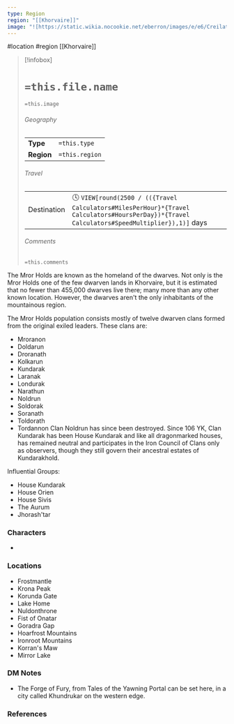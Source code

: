 ```yaml
---
type: Region
region: "[[Khorvaire]]"
image: "![https://static.wikia.nocookie.net/eberron/images/e/e6/Creilath_sharn_council.png|250](https://static.wikia.nocookie.net/eberron/images/e/e6/Creilath_sharn_council.png)"
---
```

 #location #region [[Khorvaire]]

> [!infobox]
> # `=this.file.name`
> `=this.image`
> ###### Geography
> |  |  |
> | ---- | ---- |
> | **Type** | `=this.type` |
> | **Region** | `=this.region` |
> ###### Travel
> |  |  |
> | ---- | ---- |
> | Destination | 🕓 `VIEW[round(2500 / (({Travel Calculators#MilesPerHour}*{Travel Calculators#HoursPerDay})*{Travel Calculators#SpeedMultiplier}),1)]` days |
> ###### Comments
> `=this.comments`

The Mror Holds are known as the homeland of the dwarves. Not only is the Mror Holds one of the few dwarven lands in Khorvaire, but it is estimated that no fewer than 455,000 dwarves live there; many more than any other known location. However, the dwarves aren't the only inhabitants of the mountainous region.

The Mror Holds population consists mostly of twelve dwarven clans formed from the original exiled leaders. These clans are:
- Mroranon
- Doldarun
- Droranath
- Kolkarun
- Kundarak
- Laranak
- Londurak
- Narathun
- Noldrun
- Soldorak
- Soranath
- Toldorath
- Tordannon
Clan Noldrun has since been destroyed. Since 106 YK, Clan Kundarak has been House Kundarak and like all dragonmarked houses, has remained neutral and participates in the Iron Council of Clans only as observers, though they still govern their ancestral estates of Kundarakhold.

Influential Groups:
- House Kundarak
- House Orien
- House Sivis
- The Aurum
- Jhorash'tar

### Characters

* 

### Locations

- Frostmantle
- Krona Peak
- Korunda Gate
- Lake Home
- Nuldonthrone
- Fist of Onatar
- Goradra Gap
- Hoarfrost Mountains
- Ironroot Mountains
- Korran's Maw
- Mirror Lake

### DM Notes

- The Forge of Fury, from Tales of the Yawning Portal can be set here, in a city called Khundrukar on the western edge.

### References
